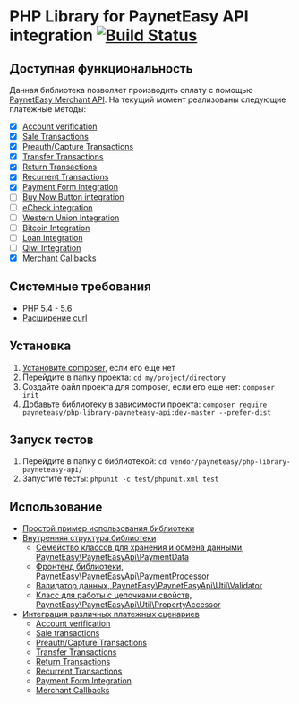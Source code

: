 # PHP Library for PaynetEasy API integration [![Build Status](https://travis-ci.org/payneteasy/php-library-payneteasy-api.png?branch=master)](https://travis-ci.org/payneteasy/php-library-paynet)
## Доступная функциональность

Данная библиотека позволяет производить оплату с помощью [PaynetEasy Merchant API](http://doc.payneteasy.com/). На текущий момент реализованы следующие платежные методы:
- [x] [Account verification](http://doc.payneteasy.com/doc/account-verification.htm)
- [x] [Sale Transactions](http://doc.payneteasy.com/doc/sale-transactions.htm)
- [x] [Preauth/Capture Transactions](http://doc.payneteasy.com/doc/preauth-capture-transactions.htm)
- [x] [Transfer Transactions](http://doc.payneteasy.com/doc/transfer-transactions.htm)
- [x] [Return Transactions](http://doc.payneteasy.com/doc/return-transactions.htm)
- [x] [Recurrent Transactions](http://doc.payneteasy.com/doc/recurrent-transactions.htm)
- [x] [Payment Form Integration](http://doc.payneteasy.com/doc/payment-form-integration.htm)
- [ ] [Buy Now Button integration](http://doc.payneteasy.com/doc/buy-now-button-integration.htm)
- [ ] [eCheck integration](http://doc.payneteasy.com/doc/echeck-integration.htm)
- [ ] [Western Union Integration](http://doc.payneteasy.com/doc/money-transfer-systems.htm)
- [ ] [Bitcoin Integration](http://doc.payneteasy.com/doc/bitcoin-integration.htm)
- [ ] [Loan Integration](http://doc.payneteasy.com/doc/loan-integration.htm)
- [ ] [Qiwi Integration](http://doc.payneteasy.com/doc/qiwi-integration.htm)
- [x] [Merchant Callbacks](http://doc.payneteasy.com/doc/merchant-callbacks.htm)

## Системные требования

* PHP 5.4 - 5.6
* [Расширение curl](http://php.net/manual/en/book.curl.php)

## Установка

1. [Установите composer](http://getcomposer.org/doc/00-intro.md), если его еще нет
2. Перейдите в папку проекта: `cd my/project/directory`
3. Создайте файл проекта для composer, если его еще нет: `composer init`
4. Добавьте библиотеку в зависимости проекта: `composer require payneteasy/php-library-payneteasy-api:dev-master --prefer-dist`

## Запуск тестов

1. Перейдите в папку с библиотекой: `cd vendor/payneteasy/php-library-payneteasy-api/`
2. Запустите тесты: `phpunit -c test/phpunit.xml test`

## Использование

* [Простой пример использования библиотеки](00-basic-tutorial.md)
* [Внутренняя структура библиотеки](01-library-internals.md)
    * [Семейство классов для хранения и обмена данными, PaynetEasy\PaynetEasyApi\PaymentData](library-internals/00-payment-data.md)
    * [Фронтенд библиотеки, PaynetEasy\PaynetEasyApi\PaymentProcessor](library-internals/01-payment-processor.md)
    * [Валидатор данных, PaynetEasy\PaynetEasyApi\Util\Validator](library-internals/02-validator.md)
    * [Класс для работы с цепочками свойств, PaynetEasy\PaynetEasyApi\Util\PropertyAccessor](library-internals/03-property-accessor.md)
* [Интеграция различных платежных сценариев](02-payment-scenarios.md)
    * [Account verification](payment-scenarios/07-account-verification.md)
    * [Sale transactions](payment-scenarios/00-sale-transactions.md)
    * [Preauth/Capture Transactions](payment-scenarios/01-preauth-capture-transactions.md)
    * [Transfer Transactions](payment-scenarios/02-transfer-transactions.md)
    * [Return Transactions](payment-scenarios/03-return-transactions.md)
    * [Recurrent Transactions](payment-scenarios/04-recurrent-transactions.md)
    * [Payment Form Integration](payment-scenarios/05-payment-form-integration.md)
    * [Merchant Callbacks](payment-scenarios/06-merchant-callbacks.md)
